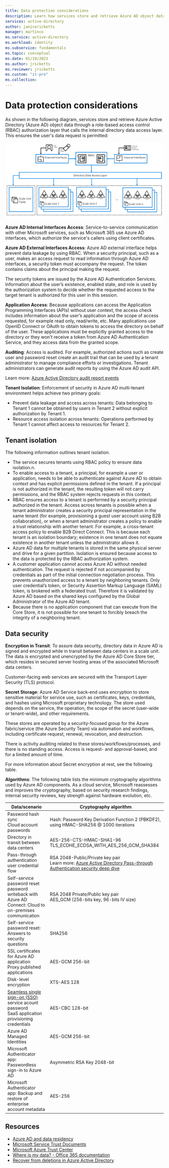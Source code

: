 ```yaml
---
title: Data protection considerations
description: Learn how services store and retrieve Azure AD object data through an RBAC authorization layer.
services: active-directory
author: janicericketts
manager: martinco
ms.service: active-directory
ms.workload: identity
ms.subservice: fundamentals
ms.topic: conceptual
ms.date: 01/19/2023
ms.author: jricketts
ms.reviewer: jricketts
ms.custom: "it-pro"
ms.collection:
---
```


# Data protection considerations

As shown in the following diagram, services store and retrieve Azure Active Directory (Azure AD) object data through a role-based access control (RBAC) authorization layer that calls the internal directory data access layer. This ensures the user's data request is permitted: 

   ![Diagram of services storing and retrieving Azure AD object data.](./media/data-protection-considerations/tenant-isolation.PNG)

**Azure AD Internal Interfaces Access**: Service-to-service communication with other Microsoft services, such as Microsoft 365 use Azure AD interfaces, which authorize the service's callers using client certificates.  

**Azure AD External Interfaces Access**: Azure AD external interface helps prevent data leakage by using RBAC. When a security principal, such as a user, makes an access request to read information through Azure AD interfaces, a security token must accompany the request. The token contains claims about the principal making the request. 

The security tokens are issued by the Azure AD Authentication Services. Information about the user’s existence, enabled state, and role is used by the authorization system to decide whether the requested access to the target tenant is authorized for this user in this session.  

**Application Access**: Because applications can access the Application Programming Interfaces (APIs) without user context, the access check includes information about the user’s application and the scope of access requested, for example read only, read/write, etc. Many applications use OpenID Connect or OAuth to obtain tokens to access the directory on behalf of the user. These applications must be explicitly granted access to the directory or they won't receive a token from Azure AD Authentication Service, and they access data from the granted scope. 

**Auditing**: Access is audited. For example, authorized actions such as create user and password reset create an audit trail that can be used by a tenant administrator to manage compliance efforts or investigations. Tenant administrators can generate audit reports by using the Azure AD audit API.  

Learn more: [Azure Active Directory audit report events](../../azure/active-directory/active-directory-reporting-audit-events.md)

**Tenant Isolation**: Enforcement of security in Azure AD multi-tenant environment helps achieve two primary goals:  

* Prevent data leakage and access across tenants: Data belonging to Tenant 1 cannot be obtained by users in Tenant 2 without explicit authorization by Tenant 1.  
* Resource access isolation across tenants: Operations performed by Tenant 1 cannot affect access to resources for Tenant 2.  

## Tenant isolation

The following information outlines tenant isolation.

* The service secures tenants using RBAC policy to ensure data isolation.n.  
* To enable access to a tenant, a principal, for example a user or application, needs to be able to authenticate against Azure AD to obtain context and has explicit permissions defined in the tenant. If a principal is not authorized in the tenant, the resulting token will not carry permissions, and the RBAC system rejects requests in this context.  
* RBAC ensures access to a tenant is performed by a security principal authorized in the tenant. Access across tenants is possible when a tenant administrator creates a security principal representation in the same tenant (for example, provisioning a guest user account using B2B collaboration), or when a tenant administrator creates a policy to enable a trust relationship with another tenant. For example, a cross-tenant access policy to enable B2B Direct Connect. This is because each tenant is an isolation boundary; existence in one tenant does not equate existence in another tenant unless the administrator allows it.  
* Azure AD data for multiple tenants is stored in the same physical server and drive for a given partition. Isolation is ensured because access to the data is protected by the RBAC authorization system. 
* A customer application cannot access Azure AD without needed authentication. The request is rejected if not accompanied by credentials as part of the initial connection negotiation process. This prevents unauthorized access to a tenant by neighboring tenants. Only user credential’s token, or Security Assertion Markup Language (SAML) token, is brokered with a federated trust. Therefore it is validated by Azure AD based on the shared keys configured by the Global Administrator of the Azure AD tenant.  
* Because there is no application component that can execute from the Core Store, it is not possible for one tenant to forcibly breach the integrity of a neighboring tenant.  

## Data security

**Encryption in Transit**: To assure data security, directory data in Azure AD is signed and encrypted while in transit between data centers in a scale unit. The data is encrypted and unencrypted by the Azure AD Core Store tier, which resides in secured server hosting areas of the associated Microsoft data centers.  

Customer-facing web services are secured with the Transport Layer Security (TLS) protocol.  

**Secret Storage**: Azure AD Service back-end uses encryption to store sensitive material for service use, such as certificates, keys, credentials, and hashes using Microsoft proprietary technology. The store used depends on the service, the operation, the scope of the secret (user-wide or tenant-wide), and other requirements.  

These stores are operated by a security-focused group for the Azure fabric/service (the Azure Security Team) via automation and workflows, including certificate request, renewal, revocation, and destruction. 

There is activity auditing related to these stores/workflows/processes, and there is no standing access. Access is request- and approval-based, and for a limited amount of time.  

For more information about Secret encryption at rest, see the following table. 

**Algorithms**: The following table lists the minimum cryptography algorithms used by Azure AD components. As a cloud service, Microsoft reassesses and improves the cryptography, based on security research findings, internal security reviews, key strength against hardware evolution, etc. 

|Data/scenario|Cryptography algorithm|
|---|---|
|Password hash sync</br>Cloud account passwords|Hash: Password Key Derivation Function 2 (PBKDF2), using HMAC-SHA256 @ 1000 iterations |
|Directory in transit between data centers|AES-256-CTS-HMAC-SHA1-96</br>TLS_ECDHE_ECDSA_WITH_AES_256_GCM_SHA384 |
|Pass-through authentication user credential flow|RSA 2048-Public/Private key pair </br> Learn more: [Azure Active Directory Pass-through Authentication security deep dive](../hybrid/how-to-connect-pta-security-deep-dive.md)|
|Self-service password reset password writeback with Azure AD Connect: Cloud to on-premises communication |RSA 2048 Private/Public key pair</br>AES_GCM (256-bits key, 96-bits IV size)|
|Self-service password reset: Answers to security questions|SHA256|
|SSL certificates for Azure AD application</br>Proxy published applications |AES-GCM 256-bit |
|Disk-level encryption|XTS-AES 128|
|[Seamless single sign-on (SSO)](../../active-directory/hybrid/how-to-connect-sso-how-it-works.md) service acount password</br>SaaS application provisioning credentials|AES-CBC 128-bit |
|Azure AD Managed Identities|AES-GCM 256-bit|
|Microsoft Authenticator app: Passwordless sign-in to Azure AD |Asymmetric RSA Key 2048-bit|
|Microsoft Authenticator app: Backup and restore of enterprise account metadata |AES-256  |

## Resources
* [Azure AD and data residency](azure-ad-data-residency.md)
* [Microsoft Service Trust Documents](https://servicetrust.microsoft.com/Documents/TrustDocuments)
* [Microsoft Azure Trust Center](https://azure.microsoft.com/en-us/overview/trusted-cloud/)
* [Where is my data? - Office 365 documentation](http://o365datacentermap.azurewebsites.net/)
* [Recover from deletions in Azure Active Directory](recover-from-deletions.md)

